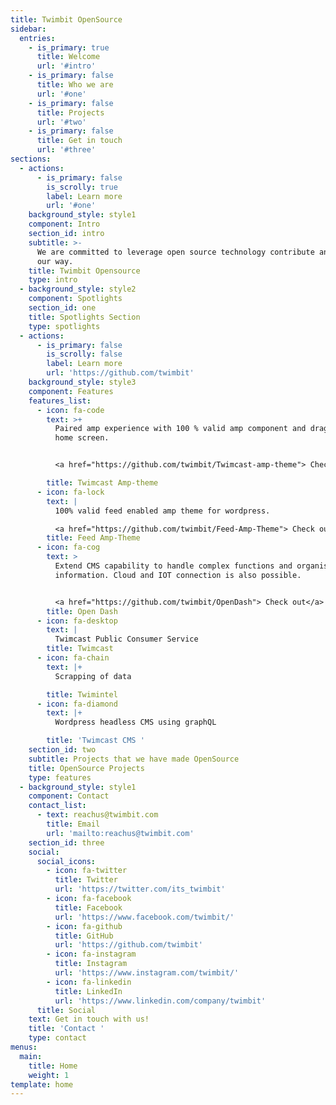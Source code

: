 ```yaml
---
title: Twimbit OpenSource
sidebar:
  entries:
    - is_primary: true
      title: Welcome
      url: '#intro'
    - is_primary: false
      title: Who we are
      url: '#one'
    - is_primary: false
      title: Projects
      url: '#two'
    - is_primary: false
      title: Get in touch
      url: '#three'
sections:
  - actions:
      - is_primary: false
        is_scrolly: true
        label: Learn more
        url: '#one'
    background_style: style1
    component: Intro
    section_id: intro
    subtitle: >-
      We are committed to leverage open source technology contribute and here is
      our way.
    title: Twimbit Opensource
    type: intro
  - background_style: style2
    component: Spotlights
    section_id: one
    title: Spotlights Section
    type: spotlights
  - actions:
      - is_primary: false
        is_scrolly: false
        label: Learn more
        url: 'https://github.com/twimbit'
    background_style: style3
    component: Features
    features_list:
      - icon: fa-code
        text: >+
          Paired amp experience with 100 % valid amp component and drag and drop
          home screen.


          <a href="https://github.com/twimbit/Twimcast-amp-theme"> Check out</a>

        title: Twimcast Amp-theme
      - icon: fa-lock
        text: |
          100% valid feed enabled amp theme for wordpress.

          <a href="https://github.com/twimbit/Feed-Amp-Theme"> Check out</a>
        title: Feed Amp-Theme
      - icon: fa-cog
        text: >
          Extend CMS capability to handle complex functions and organise
          information. Cloud and IOT connection is also possible.


          <a href="https://github.com/twimbit/OpenDash"> Check out</a>
        title: Open Dash
      - icon: fa-desktop
        text: |
          Twimcast Public Consumer Service
        title: Twimcast
      - icon: fa-chain
        text: |+
          Scrapping of data

        title: Twimintel
      - icon: fa-diamond
        text: |+
          Wordpress headless CMS using graphQL

        title: 'Twimcast CMS '
    section_id: two
    subtitle: Projects that we have made OpenSource
    title: OpenSource Projects
    type: features
  - background_style: style1
    component: Contact
    contact_list:
      - text: reachus@twimbit.com
        title: Email
        url: 'mailto:reachus@twimbit.com'
    section_id: three
    social:
      social_icons:
        - icon: fa-twitter
          title: Twitter
          url: 'https://twitter.com/its_twimbit'
        - icon: fa-facebook
          title: Facebook
          url: 'https://www.facebook.com/twimbit/'
        - icon: fa-github
          title: GitHub
          url: 'https://github.com/twimbit'
        - icon: fa-instagram
          title: Instagram
          url: 'https://www.instagram.com/twimbit/'
        - icon: fa-linkedin
          title: LinkedIn
          url: 'https://www.linkedin.com/company/twimbit'
      title: Social
    text: Get in touch with us!
    title: 'Contact '
    type: contact
menus:
  main:
    title: Home
    weight: 1
template: home
---
```


